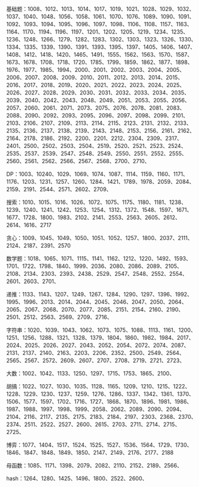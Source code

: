 基础题：1008、1012、1013、1014、1017、1019、1021、1028、1029、1032、1037、1040、1048、1056、1058、1061、1070、1076、1089、1090、1091、1092、1093、1094、1095、1096、1097、1098、1106、1108、1157、1163、1164、1170、1194、1196、1197、1201、1202、1205、1219、1234、1235、1236、1248、1266、1279、1282、1283、1302、1303、1323、1326、1330、1334、1335、1339、1390、1391、1393、1395、1397、1405、1406、1407、1408、1412、1418、1420、1465、1491、1555、1562、1563、1570、1587、1673、1678、1708、1718、1720、1785、1799、1859、1862、1877、1898、1976、1977、1985、1994、2000、2001、2002、2003、2004、2005、2006、2007、2008、2009、2010、2011、2012、2013、2014、2015、2016、2017、2018、2019、2020、2021、2022、2023、2024、2025、2026、2027、2028、2029、2030、2031、2032、2033、2034、2035、2039、2040、2042、2043、2048、2049、2051、2053、2055、2056、2057、2060、2061、2071、2073、2075、2076、2078、2081、2083、2088、2090、2092、2093、2095、2096、2097、2098、2099、2101、2103、2106、2107、2109、2113、2114、2115、2123、2131、2132、2133、2135、2136、2137、2138、2139、2143、2148、2153、2156、2161、2162、2164、2178、2186、2192、2200、2201、2212、2304、2309、2317、2401、2500、2502、2503、2504、2519、2520、2521、2523、2524、2535、2537、2539、2547、2548、2549、2550、2551、2552、2555、2560、2561、2562、2566、2567、2568、2700、2710、


DP：1003、10240、1029、1069、1074、1087、1114、1159、1160、1171、1176、1203、1231、1257、1260、1284、1421、1789、1978、2059、2084、2159、2191、2544、2571、2602、2709、

搜索：1010、1015、1016、1026、1072、1075、1175、1180、1181、1238、1239、1240、1241、1242、1253、1254、1312、1372、1548、1597、1671、1677、1728、1800、1983、2102、2141、2553、2563、2605、2612、2614、1616、2717

贪心：1009、1045、1049、1050、1051、1052、1257、1800、2037、2111、2124、2187、2391、2570

数学题：1018、1065、1071、1115、1141、1162、1212、1220、1492、1593、1701、1722、1798、1840、1999、2036、2080、2086、2089、2105、2108、2134、2303、2393、2438、2529、2547、2548、2552、2554、2601、2603、2701、

递推：1133、1143、1207、1249、1267、1284、1290、1297、1396、1992、1995、1996、2013、2014、2044、2045、2046、2047、2050、2064、2065、2067、2068、2070、2077、2085、2151、2154、2160、2190、2501、2512、2563、2569、2709、2716、

字符串：1020、1039、1043、1062、1073、1075、1088、1113、1161、1200、1251、1256、1288、1321、1328、1379、1804、1860、1982、1984、2017、2024、2025、2026、2027、2043、2052、2054、2072、2074、2087、2131、2137、2140、2163、2203、2206、2352、2500、2549、2564、2565、2567、2572、2609、2607、2707、2708、2719、2721、2723、

大数：1002、1042、1133、1250、1297、1715、1753、1865、2100、

胡搞：1022、1027、1030、1035、1128、1165、1209、1210、1215、1222、1228、1229、1230、1237、1259、1276、1286、1337、1342、1361、1370、1506、1577、1597、1702、1716、1727、1868、1870、1896、1981、1986、1987、1988、1997、1998、1999、2058、2062、2089、2090、2094、2104、2116、2117、2135、2175、2183、2184、2197、2303、2368、2370、2374、2511、2522、2527、2600、2615、2703、2711、2714、2715、2725、

博弈：1077、1404、1517、1524、1525、1527、1536、1564、1729、1730、1846、1847、1848、1849、1850、2147、2149、2176、2177、2188

母函数：1085、1171、1398、2079、2082、2110、2152、2189、2566、

hash：1264、1280、1425、1496、1800、2522、2600、